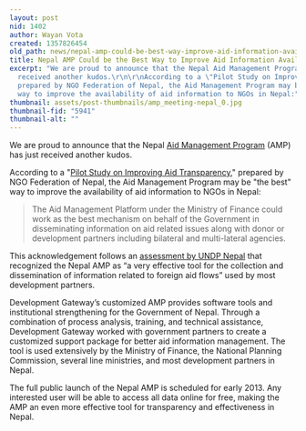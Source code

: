 ```yaml
---
layout: post
nid: 1402
author: Wayan Vota
created: 1357826454
old_path: news/nepal-amp-could-be-best-way-improve-aid-information-availability
title: Nepal AMP Could be the Best Way to Improve Aid Information Availability
excerpt: "We are proud to announce that the Nepal Aid Management Program (AMP) has just
  received another kudos.\r\n\r\nAccording to a \"Pilot Study on Improving Aid Transparency,\"
  prepared by NGO Federation of Nepal, the Aid Management Program may be \"the best\"
  way to improve the availability of aid information to NGOs in Nepal:"
thumbnail: assets/post-thumbnails/amp_meeting-nepal_0.jpg
thumbnail-fid: "5941"
thumbnail-alt: ""
---
```


We are proud to announce that the Nepal [Aid Management Program](/programs/aid-management-program) (AMP) has just received another kudos.

According to a "[Pilot Study on Improving Aid Transparency](http://www.ngofederation.org/images/stories/AidInfo4.pdf)," prepared by NGO Federation of Nepal, the Aid Management Program may be "the best" way to improve the availability of aid information to NGOs in Nepal:

> The Aid Management Platform under the Ministry of Finance could work as the best mechanism on behalf of the Government in disseminating information on aid related issues along with donor or development partners including bilateral and multi-lateral agencies.

This acknowledgement follows an [assessment by UNDP Nepal](/news/nepal-amp-very-effective-tool-government-aid-planning-according-undp) that recognized the Nepal AMP as “a very effective tool for the collection and dissemination of information related to foreign aid flows” used by most development partners.

Development Gateway’s customized AMP provides software tools and institutional strengthening for the Government of Nepal. Through a combination of process analysis, training, and technical assistance, Development Gateway worked with government partners to create a customized support package for better aid information management. The tool is used extensively by the Ministry of Finance, the National Planning Commission, several line ministries, and most development partners in Nepal.

The full public launch of the Nepal AMP is scheduled for early 2013. Any interested user will be able to access all data online for free, making the AMP an even more effective tool for transparency and effectiveness in Nepal.
